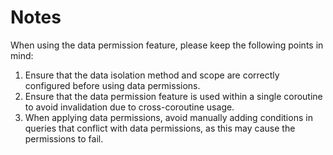 # Notes  

When using the data permission feature, please keep the following points in mind:  

1. Ensure that the data isolation method and scope are correctly configured before using data permissions.  
2. Ensure that the data permission feature is used within a single coroutine to avoid invalidation due to cross-coroutine usage.  
3. When applying data permissions, avoid manually adding conditions in queries that conflict with data permissions, as this may cause the permissions to fail.